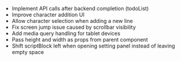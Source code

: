 - Implement API calls after backend completion (todoList)  
- Improve character addition UI  
- Allow character selection when adding a new line  
- Fix screen jump issue caused by scrollbar visibility  
- Add media query handling for tablet devices  
- Pass height and width as props from parent component  
- Shift scriptBlock left when opening setting panel instead of leaving empty space  